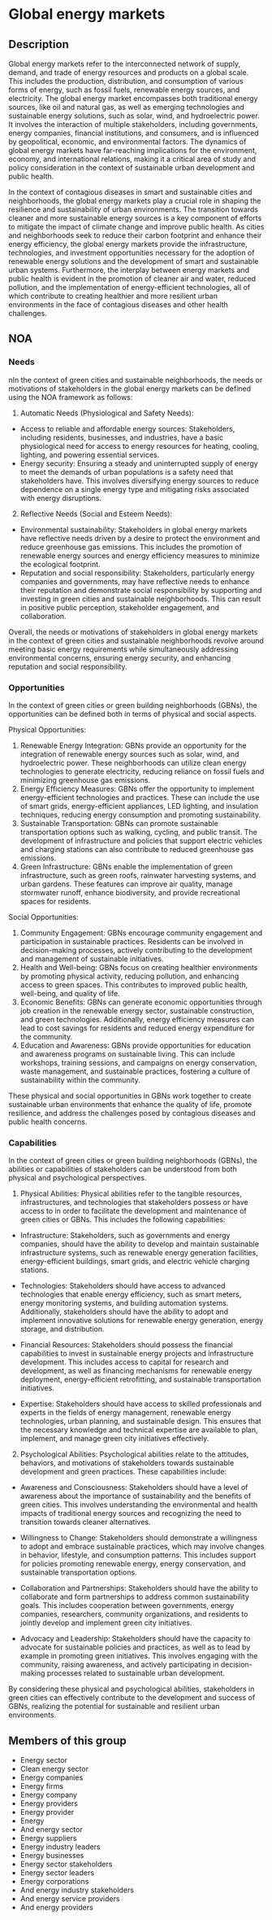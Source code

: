 # Global energy markets

## Description

Global energy markets refer to the interconnected network of supply, demand, and trade of energy resources and products on a global scale. This includes the production, distribution, and consumption of various forms of energy, such as fossil fuels, renewable energy sources, and electricity. The global energy market encompasses both traditional energy sources, like oil and natural gas, as well as emerging technologies and sustainable energy solutions, such as solar, wind, and hydroelectric power. It involves the interaction of multiple stakeholders, including governments, energy companies, financial institutions, and consumers, and is influenced by geopolitical, economic, and environmental factors. The dynamics of global energy markets have far-reaching implications for the environment, economy, and international relations, making it a critical area of study and policy consideration in the context of sustainable urban development and public health.

In the context of contagious diseases in smart and sustainable cities and neighborhoods, the global energy markets play a crucial role in shaping the resilience and sustainability of urban environments. The transition towards cleaner and more sustainable energy sources is a key component of efforts to mitigate the impact of climate change and improve public health. As cities and neighborhoods seek to reduce their carbon footprint and enhance their energy efficiency, the global energy markets provide the infrastructure, technologies, and investment opportunities necessary for the adoption of renewable energy solutions and the development of smart and sustainable urban systems. Furthermore, the interplay between energy markets and public health is evident in the promotion of cleaner air and water, reduced pollution, and the implementation of energy-efficient technologies, all of which contribute to creating healthier and more resilient urban environments in the face of contagious diseases and other health challenges.

## NOA

### Needs

nIn the context of green cities and sustainable neighborhoods, the needs or motivations of stakeholders in the global energy markets can be defined using the NOA framework as follows:

1. Automatic Needs (Physiological and Safety Needs):
- Access to reliable and affordable energy sources: Stakeholders, including residents, businesses, and industries, have a basic physiological need for access to energy resources for heating, cooling, lighting, and powering essential services.
- Energy security: Ensuring a steady and uninterrupted supply of energy to meet the demands of urban populations is a safety need that stakeholders have. This involves diversifying energy sources to reduce dependence on a single energy type and mitigating risks associated with energy disruptions.

2. Reflective Needs (Social and Esteem Needs):
- Environmental sustainability: Stakeholders in global energy markets have reflective needs driven by a desire to protect the environment and reduce greenhouse gas emissions. This includes the promotion of renewable energy sources and energy efficiency measures to minimize the ecological footprint.
- Reputation and social responsibility: Stakeholders, particularly energy companies and governments, may have reflective needs to enhance their reputation and demonstrate social responsibility by supporting and investing in green cities and sustainable neighborhoods. This can result in positive public perception, stakeholder engagement, and collaboration.

Overall, the needs or motivations of stakeholders in global energy markets in the context of green cities and sustainable neighborhoods revolve around meeting basic energy requirements while simultaneously addressing environmental concerns, ensuring energy security, and enhancing reputation and social responsibility.

### Opportunities

In the context of green cities or green building neighborhoods (GBNs), the opportunities can be defined both in terms of physical and social aspects.

Physical Opportunities:
1. Renewable Energy Integration: GBNs provide an opportunity for the integration of renewable energy sources such as solar, wind, and hydroelectric power. These neighborhoods can utilize clean energy technologies to generate electricity, reducing reliance on fossil fuels and minimizing greenhouse gas emissions.
2. Energy Efficiency Measures: GBNs offer the opportunity to implement energy-efficient technologies and practices. These can include the use of smart grids, energy-efficient appliances, LED lighting, and insulation techniques, reducing energy consumption and promoting sustainability.
3. Sustainable Transportation: GBNs can promote sustainable transportation options such as walking, cycling, and public transit. The development of infrastructure and policies that support electric vehicles and charging stations can also contribute to reduced greenhouse gas emissions.
4. Green Infrastructure: GBNs enable the implementation of green infrastructure, such as green roofs, rainwater harvesting systems, and urban gardens. These features can improve air quality, manage stormwater runoff, enhance biodiversity, and provide recreational spaces for residents.

Social Opportunities:
1. Community Engagement: GBNs encourage community engagement and participation in sustainable practices. Residents can be involved in decision-making processes, actively contributing to the development and management of sustainable initiatives.
2. Health and Well-being: GBNs focus on creating healthier environments by promoting physical activity, reducing pollution, and enhancing access to green spaces. This contributes to improved public health, well-being, and quality of life.
3. Economic Benefits: GBNs can generate economic opportunities through job creation in the renewable energy sector, sustainable construction, and green technologies. Additionally, energy efficiency measures can lead to cost savings for residents and reduced energy expenditure for the community.
4. Education and Awareness: GBNs provide opportunities for education and awareness programs on sustainable living. This can include workshops, training sessions, and campaigns on energy conservation, waste management, and sustainable practices, fostering a culture of sustainability within the community.

These physical and social opportunities in GBNs work together to create sustainable urban environments that enhance the quality of life, promote resilience, and address the challenges posed by contagious diseases and public health concerns.

### Capabilities

In the context of green cities or green building neighborhoods (GBNs), the abilities or capabilities of stakeholders can be understood from both physical and psychological perspectives.

1. Physical Abilities: 
Physical abilities refer to the tangible resources, infrastructures, and technologies that stakeholders possess or have access to in order to facilitate the development and maintenance of green cities or GBNs. This includes the following capabilities:

- Infrastructure: Stakeholders, such as governments and energy companies, should have the ability to develop and maintain sustainable infrastructure systems, such as renewable energy generation facilities, energy-efficient buildings, smart grids, and electric vehicle charging stations.

- Technologies: Stakeholders should have access to advanced technologies that enable energy efficiency, such as smart meters, energy monitoring systems, and building automation systems. Additionally, stakeholders should have the ability to adopt and implement innovative solutions for renewable energy generation, energy storage, and distribution.

- Financial Resources: Stakeholders should possess the financial capabilities to invest in sustainable energy projects and infrastructure development. This includes access to capital for research and development, as well as financing mechanisms for renewable energy deployment, energy-efficient retrofitting, and sustainable transportation initiatives.

- Expertise: Stakeholders should have access to skilled professionals and experts in the fields of energy management, renewable energy technologies, urban planning, and sustainable design. This ensures that the necessary knowledge and technical expertise are available to plan, implement, and manage green city initiatives effectively.

2. Psychological Abilities:
Psychological abilities relate to the attitudes, behaviors, and motivations of stakeholders towards sustainable development and green practices. These capabilities include:

- Awareness and Consciousness: Stakeholders should have a level of awareness about the importance of sustainability and the benefits of green cities. This involves understanding the environmental and health impacts of traditional energy sources and recognizing the need to transition towards cleaner alternatives.

- Willingness to Change: Stakeholders should demonstrate a willingness to adopt and embrace sustainable practices, which may involve changes in behavior, lifestyle, and consumption patterns. This includes support for policies promoting renewable energy, energy conservation, and sustainable transportation options.

- Collaboration and Partnerships: Stakeholders should have the ability to collaborate and form partnerships to address common sustainability goals. This includes cooperation between governments, energy companies, researchers, community organizations, and residents to jointly develop and implement green city initiatives.

- Advocacy and Leadership: Stakeholders should have the capacity to advocate for sustainable policies and practices, as well as to lead by example in promoting green initiatives. This involves engaging with the community, raising awareness, and actively participating in decision-making processes related to sustainable urban development.

By considering these physical and psychological abilities, stakeholders in green cities can effectively contribute to the development and success of GBNs, realizing the potential for sustainable and resilient urban environments.

## Members of this group

* Energy sector
* Clean energy sector
* Energy companies
* Energy firms
* Energy company
* Energy providers
* Energy provider
* Energy
* And energy sector
* Energy suppliers
* Energy industry leaders
* Energy businesses
* Energy sector stakeholders
* Energy sector leaders
* Energy corporations
* And energy industry stakeholders
* And energy service providers
* And energy providers
